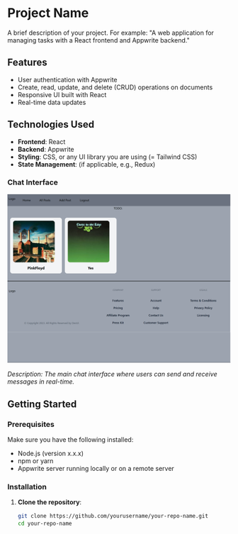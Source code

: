 # Project Name

A brief description of your project. For example: "A web application for managing tasks with a React frontend and Appwrite backend."

## Features

- User authentication with Appwrite
- Create, read, update, and delete (CRUD) operations on documents
- Responsive UI built with React
- Real-time data updates

## Technologies Used

- **Frontend**: React
- **Backend**: Appwrite
- **Styling**: CSS, or any UI library you are using (= Tailwind CSS)
- **State Management**: (if applicable, e.g., Redux)

### Chat Interface

![Displaying Added Posts](screenshots/1.png)

*Description: The main chat interface where users can send and receive messages in real-time.*

## Getting Started

### Prerequisites

Make sure you have the following installed:

- Node.js (version x.x.x)
- npm or yarn
- Appwrite server running locally or on a remote server

### Installation

1. **Clone the repository**:

   ```bash
   git clone https://github.com/yourusername/your-repo-name.git
   cd your-repo-name
